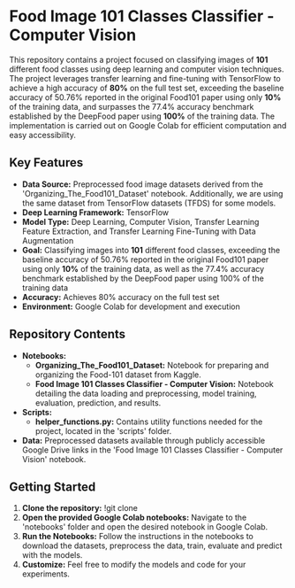# Food Image 101 Classes Classifier - Computer Vision
This repository contains a project focused on classifying images of **101** different food classes using deep learning and computer vision techniques. The project leverages transfer learning and fine-tuning with TensorFlow to achieve a high accuracy of **80%** on the full test set, exceeding the baseline accuracy of 50.76% reported in the original Food101 paper using only **10%** of the training data, and surpasses the 77.4% accuracy benchmark established by the DeepFood paper using **100%** of the training data. The implementation is carried out on Google Colab for efficient computation and easy accessibility.

## Key Features
- **Data Source:** Preprocessed food image datasets derived from the 'Organizing_The_Food101_Dataset' notebook. Additionally, we are using the same dataset from TensorFlow datasets (TFDS) for some models.
- **Deep Learning Framework:** TensorFlow
- **Model Type:** Deep Learning, Computer Vision, Transfer Learning Feature Extraction, and Transfer Learning Fine-Tuning with Data Augmentation
- **Goal:** Classifying images into **101** different food classes, exceeding the baseline accuracy of 50.76% reported in the original Food101 paper using only **10%** of the training data, as well as the 77.4% accuracy benchmark established by the DeepFood paper using 100% of the training data
- **Accuracy:** Achieves 80% accuracy on the full test set
- **Environment:** Google Colab for development and execution

## Repository Contents
- **Notebooks:**
  - **Organizing_The_Food101_Dataset:** Notebook for preparing and organizing the Food-101 dataset from Kaggle.
  - **Food Image 101 Classes Classifier - Computer Vision:** Notebook detailing the data loading and preprocessing, model training, evaluation, prediction, and results.
- **Scripts:**
  - **helper_functions.py:** Contains utility functions needed for the project, located in the 'scripts' folder.
- **Data:** Preprocessed datasets available through publicly accessible Google Drive links in the 'Food Image 101 Classes Classifier - Computer Vision' notebook.

## Getting Started
1. **Clone the repository:**
   !git clone 
2. **Open the provided Google Colab notebooks:**
Navigate to the 'notebooks' folder and open the desired notebook in Google Colab.
3. **Run the Notebooks:**
Follow the instructions in the notebooks to download the datasets, preprocess the data, train, evaluate and predict with the models.
4. **Customize:**
Feel free to modify the models and code for your experiments.
